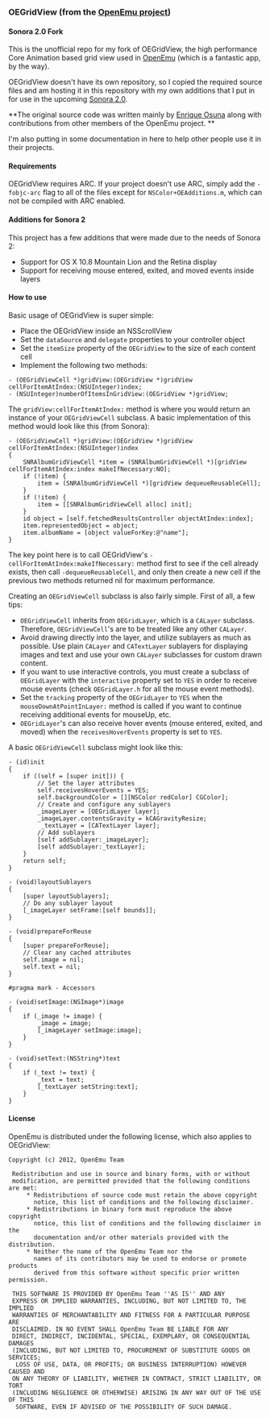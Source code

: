 ### OEGridView (from the [OpenEmu project](https://github.com/OpenEmu/OpenEmu/))
#### Sonora 2.0 Fork

This is the unofficial repo for my fork of OEGridView, the high performance Core Animation based grid view used in [OpenEmu](http://openemu.org) (which is a fantastic app, by the way).

OEGridView doesn't have its own repository, so I copied the required source files and am hosting it in this repository with my own additions that I put in for use in the upcoming [Sonora 2.0](http://indragie.com).

**The original source code was written mainly by [Enrique Osuna](https://github.com/riquedafreak) along with contributions from other members of the OpenEmu project. **

I'm also putting in some documentation in here to help other people use it in their projects. 

#### Requirements

OEGridView requires ARC. If your project doesn't use ARC, simply add the `-fobjc-arc` flag to all of the files except for `NSColor+OEAdditions.m`, which can not be compiled with ARC enabled. 

#### Additions for Sonora 2

This project has a few additions that were made due to the needs of Sonora 2:

- Support for OS X 10.8 Mountain Lion and the Retina display
- Support for receiving mouse entered, exited, and moved events inside layers


#### How to use

Basic usage of OEGridView is super simple:

- Place the OEGridView inside an NSScrollView
- Set the `dataSource` and `delegate` properties to your controller object
- Set the `itemSize` property of the `OEGridView` to the size of each content cell
- Implement the following two methods:

```
- (OEGridViewCell *)gridView:(OEGridView *)gridView cellForItemAtIndex:(NSUInteger)index;
- (NSUInteger)numberOfItemsInGridView:(OEGridView *)gridView;
```

The `gridView:cellForItemAtIndex:` method is where you would return an instance of your `OEGridViewCell` subclass. A basic implementation of this method would look like this (from Sonora):

```
- (OEGridViewCell *)gridView:(OEGridView *)gridView cellForItemAtIndex:(NSUInteger)index
{
	SNRAlbumGridViewCell *item = (SNRAlbumGridViewCell *)[gridView cellForItemAtIndex:index makeIfNecessary:NO];
	if (!item) {
		item = (SNRAlbumGridViewCell *)[gridView dequeueReusableCell];
	}
	if (!item) {
		item = [[SNRAlbumGridViewCell alloc] init];
	}
	id object = [self.fetchedResultsController objectAtIndex:index];
    item.representedObject = object;
    item.albumName = [object valueForKey:@"name"];
}
```
The key point here is to call OEGridView's `-cellForItemAtIndex:makeIfNecessary:` method first to see if the cell already exists, then call `-dequeueReusableCell`, and only then create a new cell if the previous two methods returned nil for maximum performance.

Creating an `OEGridViewCell` subclass is also fairly simple. First of all, a few tips:

- `OEGridViewCell` inherits from `OEGridLayer`, which is a `CALayer` subclass. Therefore, `OEGridViewCell`'s are to be treated like any other `CALayer`.
- Avoid drawing directly into the layer, and utilize sublayers as much as possible. Use plain `CALayer` and `CATextLayer` sublayers for displaying images and text and use your own `CALayer` subclasses for custom drawn content.
- If you want to use interactive controls, you must create a subclass of `OEGridLayer` with the `interactive` property set to `YES` in order to receive mouse events (check `OEGridLayer.h` for all the mouse event methods).
- Set the `tracking` property of the `OEGridLayer` to `YES` when the `mouseDownAtPointInLayer:` method is called if you want to continue receiving additional events for mouseUp, etc.
- `OEGridLayer`'s can also receive hover events (mouse entered, exited, and moved) when the `receivesHoverEvents` property is set to `YES`. 

A basic `OEGridViewCell` subclass might look like this:

```
- (id)init
{
    if ((self = [super init])) {
    	// Set the layer attributes
        self.receivesHoverEvents = YES;
        self.backgroundColor = [][NSColor redColor] CGColor];
        // Create and configure any sublayers
        _imageLayer = [OEGridLayer layer];
        _imageLayer.contentsGravity = kCAGravityResize;
         _textLayer = [CATextLayer layer];
        // Add sublayers
        [self addSublayer:_imageLayer];
        [self addSublayer:_textLayer];
    }
    return self;
}

- (void)layoutSublayers
{
    [super layoutSublayers];
    // Do any sublayer layout
    [_imageLayer setFrame:[self bounds]];
}

- (void)prepareForReuse
{
    [super prepareForReuse];
    // Clear any cached attributes
    self.image = nil;
    self.text = nil;
}

#pragma mark - Accessors

- (void)setImage:(NSImage*)image
{
	if (_image != image) {
		_image = image;
		[_imageLayer setImage:image];
	}
}

- (void)setText:(NSString*)text
{
	if (_text != text) {
		_text = text;
		[_textLayer setString:text];
	}
}
```

#### License

OpenEmu is distributed under the following license, which also applies to OEGridView:

```
Copyright (c) 2012, OpenEmu Team

 Redistribution and use in source and binary forms, with or without
 modification, are permitted provided that the following conditions are met:
     * Redistributions of source code must retain the above copyright
       notice, this list of conditions and the following disclaimer.
     * Redistributions in binary form must reproduce the above copyright
       notice, this list of conditions and the following disclaimer in the
       documentation and/or other materials provided with the distribution.
     * Neither the name of the OpenEmu Team nor the
       names of its contributors may be used to endorse or promote products
       derived from this software without specific prior written permission.

 THIS SOFTWARE IS PROVIDED BY OpenEmu Team ''AS IS'' AND ANY
 EXPRESS OR IMPLIED WARRANTIES, INCLUDING, BUT NOT LIMITED TO, THE IMPLIED
 WARRANTIES OF MERCHANTABILITY AND FITNESS FOR A PARTICULAR PURPOSE ARE
 DISCLAIMED. IN NO EVENT SHALL OpenEmu Team BE LIABLE FOR ANY
 DIRECT, INDIRECT, INCIDENTAL, SPECIAL, EXEMPLARY, OR CONSEQUENTIAL DAMAGES
 (INCLUDING, BUT NOT LIMITED TO, PROCUREMENT OF SUBSTITUTE GOODS OR SERVICES;
  LOSS OF USE, DATA, OR PROFITS; OR BUSINESS INTERRUPTION) HOWEVER CAUSED AND
 ON ANY THEORY OF LIABILITY, WHETHER IN CONTRACT, STRICT LIABILITY, OR TORT
 (INCLUDING NEGLIGENCE OR OTHERWISE) ARISING IN ANY WAY OUT OF THE USE OF THIS
  SOFTWARE, EVEN IF ADVISED OF THE POSSIBILITY OF SUCH DAMAGE.
  ```